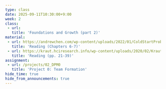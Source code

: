 ```yaml
---
type: class
date: 2025-09-11T10:30:00+9:00
week: 2
class:
 - url: 
   title: 'Foundations and Growth (part 2)'
material:
 - url: https://andrewchen.com/wp-content/uploads/2022/01/ColdStartProb_9780062969743_AS0928_cc20_Final.pdf
   title: 'Reading (Chapters 6-7)'
 - url: https://kraut.hciresearch.info/wp-content/uploads/2020/02/Kraut10-Contribution-current.pdf
   title: 'Reading (pp. 21-39)'
assignment: 
 - url: /projects/02_DPM0
   title: 'Project 0: Team Formation'
hide_time: true
hide_from_announcements: true
---
```

